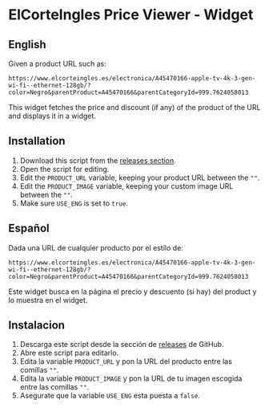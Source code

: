 # ElCorteIngles Price Viewer - Widget
## English
Given a product URL such as:
```
https://www.elcorteingles.es/electronica/A45470166-apple-tv-4k-3-gen-wi-fi--ethernet-128gb/?color=Negro&parentProduct=A45470166&parentCategoryId=999.7624058013
```
This widget fetches the price and discount (if any) of the product of the URL and displays it in a widget.

## Installation
1. Download this script from the [releases section](https://github.com/SkinnyDevi/scriptable/releases).
2. Open the script for editing.
3. Edit the `PRODUCT_URL` variable, keeping your product URL between the `""`.
4. Edit the `PRODUCT_IMAGE` variable, keeping your custom image URL between the `""`.
5. Make sure `USE_ENG` is set to `true`.


## Español
Dada una URL de cualquier producto por el estilo de:
```
https://www.elcorteingles.es/electronica/A45470166-apple-tv-4k-3-gen-wi-fi--ethernet-128gb/?color=Negro&parentProduct=A45470166&parentCategoryId=999.7624058013
```
Este widget busca en la página el precio y descuento (si hay) del product y lo muestra en el widget.

## Instalacion
1. Descarga este script desde la sección de [releases](https://github.com/SkinnyDevi/scriptable/releases) de GitHub.
2. Abre este script para editarlo.
3. Edita la variable `PRODUCT_URL` y pon la URL del producto entre las comillas `""`.
4. Edita la variable `PRODUCT_IMAGE` y pon la URL de tu imagen escogida entre  las comillas `""`.
5. Asegurate que la variable `USE_ENG` esta puesta a `false`.
